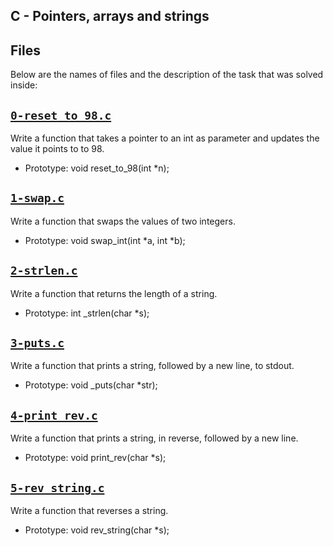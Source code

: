 ## C - Pointers, arrays and strings

## Files
Below are the names of files and the description of the task that was solved inside:


## [`0-reset_to_98.c`](0-reset_to_98.c)
Write a function that takes a pointer to an int as parameter and updates the value it points to to 98.
* Prototype: void reset_to_98(int *n);

## [`1-swap.c`](1-swap.c)
Write a function that swaps the values of two integers.
* Prototype: void swap_int(int *a, int *b);

## [`2-strlen.c`](2-strlen.c)
Write a function that returns the length of a string.
* Prototype: int _strlen(char *s);

## [`3-puts.c`](3-puts.c)
Write a function that prints a string, followed by a new line, to stdout.
* Prototype: void _puts(char *str);

## [`4-print_rev.c`](4-print_rev.c)
Write a function that prints a string, in reverse, followed by a new line.
* Prototype: void print_rev(char *s);

## [`5-rev_string.c`](5-rev_string.c)
Write a function that reverses a string.
 * Prototype: void rev_string(char *s);
